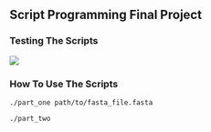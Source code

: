 ## Script Programming Final Project

### Testing The Scripts

![](Test.gif)    


### How To Use The Scripts

`./part_one path/to/fasta_file.fasta`

`./part_two`